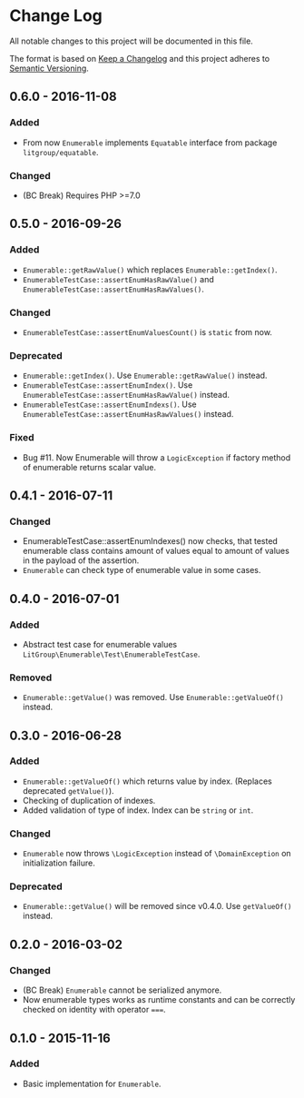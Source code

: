 # Change Log
All notable changes to this project will be documented in this file.

The format is based on [Keep a Changelog](http://keepachangelog.com/) 
and this project adheres to [Semantic Versioning](http://semver.org/).

## 0.6.0 - 2016-11-08
### Added
- From now `Enumerable` implements `Equatable` interface from package `litgroup/equatable`.

### Changed
- (BC Break) Requires PHP >=7.0

## 0.5.0 - 2016-09-26
### Added
- `Enumerable::getRawValue()` which replaces `Enumerable::getIndex()`.
- `EnumerableTestCase::assertEnumHasRawValue()` and `EnumerableTestCase::assertEnumHasRawValues()`.

### Changed
- `EnumerableTestCase::assertEnumValuesCount()` is `static` from now.

### Deprecated
- `Enumerable::getIndex()`. Use `Enumerable::getRawValue()` instead.
- `EnumerableTestCase::assertEnumIndex()`. Use `EnumerableTestCase::assertEnumHasRawValue()` instead.
- `EnumerableTestCase::assertEnumIndexs()`. Use `EnumerableTestCase::assertEnumHasRawValues()` instead.

### Fixed
- Bug #11. Now Enumerable will throw a `LogicException` if factory method of enumerable returns scalar value.

## 0.4.1 - 2016-07-11
### Changed
- EnumerableTestCase::assertEnumIndexes() now checks, that tested enumerable
  class contains amount of values equal to amount of values in the payload of
  the assertion.
- `Enumerable` can check type of enumerable value in some cases.

## 0.4.0 - 2016-07-01
### Added
- Abstract test case for enumerable values `LitGroup\Enumerable\Test\EnumerableTestCase`.

### Removed
- `Enumerable::getValue()` was removed. Use `Enumerable::getValueOf()` instead.

## 0.3.0 - 2016-06-28
### Added
- `Enumerable::getValueOf()` which returns value by index. (Replaces deprecated `getValue()`).
- Checking of duplication of indexes.
- Added validation of type of index. Index can be `string` or `int`.

### Changed
- `Enumerable` now throws `\LogicException` instead of `\DomainException`
  on initialization failure.

### Deprecated
- `Enumerable::getValue()` will be removed since v0.4.0. Use `getValueOf()` instead.


## 0.2.0 - 2016-03-02
### Changed
- (BC Break) `Enumerable` cannot be serialized anymore.
- Now enumerable types works as runtime constants and can be correctly
  checked on identity with operator `===`.

## 0.1.0 - 2015-11-16
### Added
- Basic implementation for `Enumerable`.
